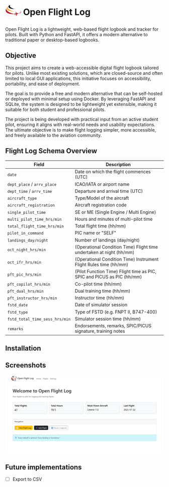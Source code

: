 <h1>
    <img src="./.uv_static/media/ofl_clear.png" alt="Image" style="width:50px; height:50px; vertical-align:middle;">
    Open Flight Log
</h1>

Open Flight Log is a lightweight, web-based flight logbook and tracker for pilots.
Built with Python and FastAPI, it offers a modern alternative to traditional paper or desktop-based logbooks.


## Objective
This project aims to create a web-accessible digital flight logbook tailored for pilots. 
Unlike most existing solutions, which are closed-source and often limited to local GUI applications, 
this initiative focuses on accessibility, portability, and ease of deployment.

The goal is to provide a free and modern alternative that can be self-hosted 
or deployed with minimal setup using Docker. 
By leveraging FastAPI and SQLite, the system is designed to be lightweight yet extensible, 
making it suitable for both student and professional pilots.

The project is being developed with practical input from an active student pilot, 
ensuring it aligns with real-world needs and usability expectations. 
The ultimate objective is to make flight logging simpler, more accessible, 
and freely available to the aviation community.

## Flight Log Schema Overview

| Field | Description                                                             |
|-------|-------------------------------------------------------------------------|
| `date` | Date on which the flight commences (UTC)                               |
| `dept_place` / `arrv_place` | ICAO/IATA or airport name                         |
| `dept_time` / `arrv_time` | Departure and arrival time (UTC)                    |
| `aircraft_type` | Type/Model of the aircraft                                    |
| `aircraft_registration` | Aircraft registration code                            |
| `single_pilot_time` | SE or ME (Single Engine / Multi Engine)                   |
| `multi_pilot_time_hrs/min` | Hours and minutes of multi-pilot time              |
| `total_flight_time_hrs/min` | Total flight time (hh/mm)                         |
| `pilot_in_command` | PIC name or "SELF"                                         |
| `landings_day/night` | Number of landings (day/night)                           |
| `oct_night_hrs/min` | (Operational Condition Time) Flight time undertaken at night (hh/mm)  |
| `oct_ifr_hrs/min` | (Operational Condition Time) Instrument Flight Rules time (hh/mm)       |
| `pft_pic_hrs/min` | (Pilot Function Time) Flight time as PIC, SPIC and PICUS as PIC (hh/mm) |
| `pft_copilot_hrs/min` | Co-pilot time (hh/mm)                                   |
| `pft_dual_hrs/min` | Dual training time (hh/mm)                                 |
| `pft_instructor_hrs/min` | Instructor time (hh/mm)                              |
| `fstd_date` | Date of simulator session                                         |
| `fstd_type` | Type of FSTD (e.g. FNPT II, B747-400)                             |
| `fstd_total_time_sess_hrs/min` | Simulator session time (hh/mm)                 |
| `remarks` | Endorsements, remarks, SPIC/PICUS signature, training notes         |



## Installation

## Screenshots
![Dashboard Screenshot](.uv_static/media/screenshots/dashboard.png)

## Future implementations
- [ ] Export to CSV
